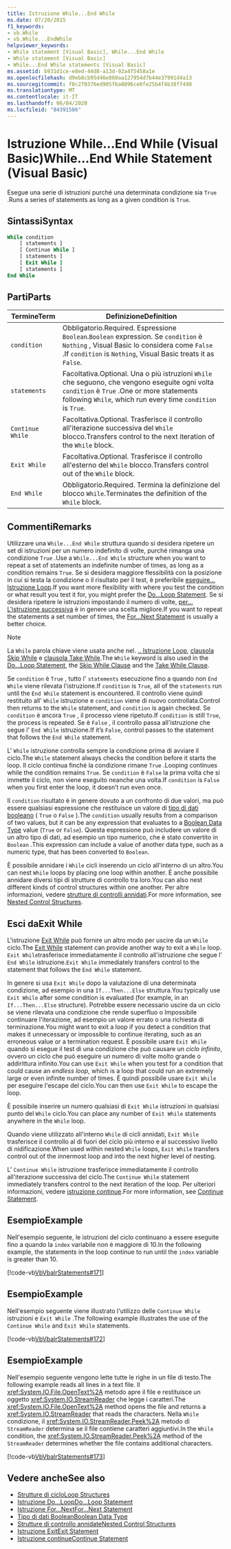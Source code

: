 ```yaml
---
title: Istruzione While...End While
ms.date: 07/20/2015
f1_keywords:
- vb.While
- vb.While...EndWhile
helpviewer_keywords:
- While statement [Visual Basic], While...End While
- While statement [Visual Basic]
- While...End While statements [Visual Basic]
ms.assetid: b931d1ce-e8ed-44d8-a13d-92a4f5458a1e
ms.openlocfilehash: d9eb8cb95d46e860aa127954d7b44e37991d4a13
ms.sourcegitcommit: f8c270376ed905f6a8896ce0fe25b4f4b38ff498
ms.translationtype: MT
ms.contentlocale: it-IT
ms.lasthandoff: 06/04/2020
ms.locfileid: "84391586"
---
```

# <a name="whileend-while-statement-visual-basic"></a><span data-ttu-id="ae4b5-102">Istruzione While...End While (Visual Basic)</span><span class="sxs-lookup"><span data-stu-id="ae4b5-102">While...End While Statement (Visual Basic)</span></span>
<span data-ttu-id="ae4b5-103">Esegue una serie di istruzioni purché una determinata condizione sia `True` .</span><span class="sxs-lookup"><span data-stu-id="ae4b5-103">Runs a series of statements as long as a given condition is `True`.</span></span>  
  
## <a name="syntax"></a><span data-ttu-id="ae4b5-104">Sintassi</span><span class="sxs-lookup"><span data-stu-id="ae4b5-104">Syntax</span></span>  
  
```vb  
While condition  
    [ statements ]  
    [ Continue While ]  
    [ statements ]  
    [ Exit While ]  
    [ statements ]  
End While  
```  
  
## <a name="parts"></a><span data-ttu-id="ae4b5-105">Parti</span><span class="sxs-lookup"><span data-stu-id="ae4b5-105">Parts</span></span>  
  
|<span data-ttu-id="ae4b5-106">Termine</span><span class="sxs-lookup"><span data-stu-id="ae4b5-106">Term</span></span>|<span data-ttu-id="ae4b5-107">Definizione</span><span class="sxs-lookup"><span data-stu-id="ae4b5-107">Definition</span></span>|  
|---|---|  
|`condition`|<span data-ttu-id="ae4b5-108">Obbligatorio.</span><span class="sxs-lookup"><span data-stu-id="ae4b5-108">Required.</span></span> <span data-ttu-id="ae4b5-109">Espressione `Boolean`.</span><span class="sxs-lookup"><span data-stu-id="ae4b5-109">`Boolean` expression.</span></span> <span data-ttu-id="ae4b5-110">Se `condition` è `Nothing` , Visual Basic lo considera come `False` .</span><span class="sxs-lookup"><span data-stu-id="ae4b5-110">If `condition` is `Nothing`, Visual Basic treats it as `False`.</span></span>|  
|`statements`|<span data-ttu-id="ae4b5-111">Facoltativa.</span><span class="sxs-lookup"><span data-stu-id="ae4b5-111">Optional.</span></span> <span data-ttu-id="ae4b5-112">Una o più istruzioni `While` che seguono, che vengono eseguite ogni volta `condition` è `True` .</span><span class="sxs-lookup"><span data-stu-id="ae4b5-112">One or more statements following `While`, which run every time `condition` is `True`.</span></span>|  
|`Continue While`|<span data-ttu-id="ae4b5-113">Facoltativa.</span><span class="sxs-lookup"><span data-stu-id="ae4b5-113">Optional.</span></span> <span data-ttu-id="ae4b5-114">Trasferisce il controllo all'iterazione successiva del `While` blocco.</span><span class="sxs-lookup"><span data-stu-id="ae4b5-114">Transfers control to the next iteration of the `While` block.</span></span>|  
|`Exit While`|<span data-ttu-id="ae4b5-115">Facoltativa.</span><span class="sxs-lookup"><span data-stu-id="ae4b5-115">Optional.</span></span> <span data-ttu-id="ae4b5-116">Trasferisce il controllo all'esterno del `While` blocco.</span><span class="sxs-lookup"><span data-stu-id="ae4b5-116">Transfers control out of the `While` block.</span></span>|  
|`End While`|<span data-ttu-id="ae4b5-117">Obbligatorio.</span><span class="sxs-lookup"><span data-stu-id="ae4b5-117">Required.</span></span> <span data-ttu-id="ae4b5-118">Termina la definizione del blocco `While`.</span><span class="sxs-lookup"><span data-stu-id="ae4b5-118">Terminates the definition of the `While` block.</span></span>|  
  
## <a name="remarks"></a><span data-ttu-id="ae4b5-119">Commenti</span><span class="sxs-lookup"><span data-stu-id="ae4b5-119">Remarks</span></span>  
 <span data-ttu-id="ae4b5-120">Utilizzare una `While...End While` struttura quando si desidera ripetere un set di istruzioni per un numero indefinito di volte, purché rimanga una condizione `True` .</span><span class="sxs-lookup"><span data-stu-id="ae4b5-120">Use a `While...End While` structure when you want to repeat a set of statements an indefinite number of times, as long as a condition remains `True`.</span></span> <span data-ttu-id="ae4b5-121">Se si desidera maggiore flessibilità con la posizione in cui si testa la condizione o il risultato per il test, è preferibile [eseguire... Istruzione Loop](do-loop-statement.md).</span><span class="sxs-lookup"><span data-stu-id="ae4b5-121">If you want more flexibility with where you test the condition or what result you test it for, you might prefer the [Do...Loop Statement](do-loop-statement.md).</span></span> <span data-ttu-id="ae4b5-122">Se si desidera ripetere le istruzioni impostando il numero di volte, [per... L'istruzione successiva](for-next-statement.md) è in genere una scelta migliore.</span><span class="sxs-lookup"><span data-stu-id="ae4b5-122">If you want to repeat the statements a set number of times, the [For...Next Statement](for-next-statement.md) is usually a better choice.</span></span>  
  
> [!NOTE]
> <span data-ttu-id="ae4b5-123">La `While` parola chiave viene usata anche nel. [.. Istruzione Loop](do-loop-statement.md), [clausola Skip While](../queries/skip-while-clause.md) e [clausola Take While](../queries/take-while-clause.md).</span><span class="sxs-lookup"><span data-stu-id="ae4b5-123">The `While` keyword is also used in the [Do...Loop Statement](do-loop-statement.md), the [Skip While Clause](../queries/skip-while-clause.md) and the [Take While Clause](../queries/take-while-clause.md).</span></span>  
  
 <span data-ttu-id="ae4b5-124">Se `condition` è `True` , tutto l' `statements` esecuzione fino a quando non `End While` viene rilevata l'istruzione.</span><span class="sxs-lookup"><span data-stu-id="ae4b5-124">If `condition` is `True`, all of the `statements` run until the `End While` statement is encountered.</span></span> <span data-ttu-id="ae4b5-125">Il controllo viene quindi restituito all' `While` istruzione e `condition` viene di nuovo controllata.</span><span class="sxs-lookup"><span data-stu-id="ae4b5-125">Control then returns to the `While` statement, and `condition` is again checked.</span></span> <span data-ttu-id="ae4b5-126">Se `condition` è ancora `True` , il processo viene ripetuto.</span><span class="sxs-lookup"><span data-stu-id="ae4b5-126">If `condition` is still `True`, the process is repeated.</span></span> <span data-ttu-id="ae4b5-127">Se è `False` , il controllo passa all'istruzione che segue l' `End While` istruzione.</span><span class="sxs-lookup"><span data-stu-id="ae4b5-127">If it’s `False`, control passes to the statement that follows the `End While` statement.</span></span>  
  
 <span data-ttu-id="ae4b5-128">L' `While` istruzione controlla sempre la condizione prima di avviare il ciclo.</span><span class="sxs-lookup"><span data-stu-id="ae4b5-128">The `While` statement always checks the condition before it starts the loop.</span></span> <span data-ttu-id="ae4b5-129">Il ciclo continua finché la condizione rimane `True` .</span><span class="sxs-lookup"><span data-stu-id="ae4b5-129">Looping continues while the condition remains `True`.</span></span> <span data-ttu-id="ae4b5-130">Se `condition` è `False` la prima volta che si immette il ciclo, non viene eseguito neanche una volta.</span><span class="sxs-lookup"><span data-stu-id="ae4b5-130">If `condition` is `False` when you first enter the loop, it doesn’t run even once.</span></span>  
  
 <span data-ttu-id="ae4b5-131">Il `condition` risultato è in genere dovuto a un confronto di due valori, ma può essere qualsiasi espressione che restituisce un valore di [tipo di dati booleano](../data-types/boolean-data-type.md) ( `True` o `False` ).</span><span class="sxs-lookup"><span data-stu-id="ae4b5-131">The `condition` usually results from a comparison of two values, but it can be any expression that evaluates to a [Boolean Data Type](../data-types/boolean-data-type.md) value (`True` or `False`).</span></span> <span data-ttu-id="ae4b5-132">Questa espressione può includere un valore di un altro tipo di dati, ad esempio un tipo numerico, che è stato convertito in `Boolean` .</span><span class="sxs-lookup"><span data-stu-id="ae4b5-132">This expression can include a value of another data type, such as a numeric type, that has been converted to `Boolean`.</span></span>  
  
 <span data-ttu-id="ae4b5-133">È possibile annidare i `While` cicli inserendo un ciclo all'interno di un altro.</span><span class="sxs-lookup"><span data-stu-id="ae4b5-133">You can nest `While` loops by placing one loop within another.</span></span> <span data-ttu-id="ae4b5-134">È anche possibile annidare diversi tipi di strutture di controllo tra loro.</span><span class="sxs-lookup"><span data-stu-id="ae4b5-134">You can also nest different kinds of control structures within one another.</span></span> <span data-ttu-id="ae4b5-135">Per altre informazioni, vedere [strutture di controlli annidati](../../programming-guide/language-features/control-flow/nested-control-structures.md).</span><span class="sxs-lookup"><span data-stu-id="ae4b5-135">For more information, see [Nested Control Structures](../../programming-guide/language-features/control-flow/nested-control-structures.md).</span></span>  
  
## <a name="exit-while"></a><span data-ttu-id="ae4b5-136">Esci da</span><span class="sxs-lookup"><span data-stu-id="ae4b5-136">Exit While</span></span>  
 <span data-ttu-id="ae4b5-137">L'istruzione [Exit While](exit-statement.md) può fornire un altro modo per uscire da un `While` ciclo.</span><span class="sxs-lookup"><span data-stu-id="ae4b5-137">The [Exit While](exit-statement.md) statement can provide another way to exit a `While` loop.</span></span> <span data-ttu-id="ae4b5-138">`Exit While`trasferisce immediatamente il controllo all'istruzione che segue l' `End While` istruzione.</span><span class="sxs-lookup"><span data-stu-id="ae4b5-138">`Exit While` immediately transfers control to the statement that follows the `End While` statement.</span></span>  
  
 <span data-ttu-id="ae4b5-139">In genere si usa `Exit While` dopo la valutazione di una determinata condizione, ad esempio in una `If...Then...Else` struttura.</span><span class="sxs-lookup"><span data-stu-id="ae4b5-139">You typically use `Exit While` after some condition is evaluated (for example, in an `If...Then...Else` structure).</span></span> <span data-ttu-id="ae4b5-140">Potrebbe essere necessario uscire da un ciclo se viene rilevata una condizione che rende superfluo o Impossibile continuare l'iterazione, ad esempio un valore errato o una richiesta di terminazione.</span><span class="sxs-lookup"><span data-stu-id="ae4b5-140">You might want to exit a loop if you detect a condition that makes it unnecessary or impossible to continue iterating, such as an erroneous value or a termination request.</span></span> <span data-ttu-id="ae4b5-141">È possibile usare `Exit While` quando si esegue il test di una condizione che può causare un *ciclo infinito*, ovvero un ciclo che può eseguire un numero di volte molto grande o addirittura infinito.</span><span class="sxs-lookup"><span data-stu-id="ae4b5-141">You can use `Exit While` when you test for a condition that could cause an *endless loop*, which is a loop that could run an extremely large or even infinite number of times.</span></span> <span data-ttu-id="ae4b5-142">È quindi possibile usare `Exit While` per eseguire l'escape del ciclo.</span><span class="sxs-lookup"><span data-stu-id="ae4b5-142">You can then use `Exit While` to escape the loop.</span></span>  
  
 <span data-ttu-id="ae4b5-143">È possibile inserire un numero qualsiasi di `Exit While` istruzioni in qualsiasi punto del `While` ciclo.</span><span class="sxs-lookup"><span data-stu-id="ae4b5-143">You can place any number of `Exit While` statements anywhere in the `While` loop.</span></span>  
  
 <span data-ttu-id="ae4b5-144">Quando viene utilizzato all'interno `While` di cicli annidati, `Exit While` trasferisce il controllo al di fuori del ciclo più interno e al successivo livello di nidificazione.</span><span class="sxs-lookup"><span data-stu-id="ae4b5-144">When used within nested `While` loops, `Exit While` transfers control out of the innermost loop and into the next higher level of nesting.</span></span>  
  
 <span data-ttu-id="ae4b5-145">L' `Continue While` istruzione trasferisce immediatamente il controllo all'iterazione successiva del ciclo.</span><span class="sxs-lookup"><span data-stu-id="ae4b5-145">The `Continue While` statement immediately transfers control to the next iteration of the loop.</span></span> <span data-ttu-id="ae4b5-146">Per ulteriori informazioni, vedere [istruzione continue](continue-statement.md).</span><span class="sxs-lookup"><span data-stu-id="ae4b5-146">For more information, see [Continue Statement](continue-statement.md).</span></span>  
  
## <a name="example"></a><span data-ttu-id="ae4b5-147">Esempio</span><span class="sxs-lookup"><span data-stu-id="ae4b5-147">Example</span></span>  
 <span data-ttu-id="ae4b5-148">Nell'esempio seguente, le istruzioni del ciclo continuano a essere eseguite fino a quando la `index` variabile non è maggiore di 10.</span><span class="sxs-lookup"><span data-stu-id="ae4b5-148">In the following example, the statements in the loop continue to run until the `index` variable is greater than 10.</span></span>  
  
 [!code-vb[VbVbalrStatements#171](~/samples/snippets/visualbasic/VS_Snippets_VBCSharp/VbVbalrStatements/VB/class14.vb#171)]  
  
## <a name="example"></a><span data-ttu-id="ae4b5-149">Esempio</span><span class="sxs-lookup"><span data-stu-id="ae4b5-149">Example</span></span>  
 <span data-ttu-id="ae4b5-150">Nell'esempio seguente viene illustrato l'utilizzo delle `Continue While` istruzioni e `Exit While` .</span><span class="sxs-lookup"><span data-stu-id="ae4b5-150">The following example illustrates the use of the `Continue While` and `Exit While` statements.</span></span>  
  
 [!code-vb[VbVbalrStatements#172](~/samples/snippets/visualbasic/VS_Snippets_VBCSharp/VbVbalrStatements/VB/class14.vb#172)]  
  
## <a name="example"></a><span data-ttu-id="ae4b5-151">Esempio</span><span class="sxs-lookup"><span data-stu-id="ae4b5-151">Example</span></span>  
 <span data-ttu-id="ae4b5-152">Nell'esempio seguente vengono lette tutte le righe in un file di testo.</span><span class="sxs-lookup"><span data-stu-id="ae4b5-152">The following example reads all lines in a text file.</span></span> <span data-ttu-id="ae4b5-153">Il <xref:System.IO.File.OpenText%2A> metodo apre il file e restituisce un oggetto <xref:System.IO.StreamReader> che legge i caratteri.</span><span class="sxs-lookup"><span data-stu-id="ae4b5-153">The <xref:System.IO.File.OpenText%2A> method opens the file and returns a <xref:System.IO.StreamReader> that reads the characters.</span></span> <span data-ttu-id="ae4b5-154">Nella `While` condizione, il <xref:System.IO.StreamReader.Peek%2A> metodo di `StreamReader` determina se il file contiene caratteri aggiuntivi.</span><span class="sxs-lookup"><span data-stu-id="ae4b5-154">In the `While` condition, the <xref:System.IO.StreamReader.Peek%2A> method of the `StreamReader` determines whether the file contains additional characters.</span></span>  
  
 [!code-vb[VbVbalrStatements#173](~/samples/snippets/visualbasic/VS_Snippets_VBCSharp/VbVbalrStatements/VB/class14.vb#173)]  
  
## <a name="see-also"></a><span data-ttu-id="ae4b5-155">Vedere anche</span><span class="sxs-lookup"><span data-stu-id="ae4b5-155">See also</span></span>

- [<span data-ttu-id="ae4b5-156">Strutture di ciclo</span><span class="sxs-lookup"><span data-stu-id="ae4b5-156">Loop Structures</span></span>](../../programming-guide/language-features/control-flow/loop-structures.md)
- [<span data-ttu-id="ae4b5-157">Istruzione Do...Loop</span><span class="sxs-lookup"><span data-stu-id="ae4b5-157">Do...Loop Statement</span></span>](do-loop-statement.md)
- [<span data-ttu-id="ae4b5-158">Istruzione For...Next</span><span class="sxs-lookup"><span data-stu-id="ae4b5-158">For...Next Statement</span></span>](for-next-statement.md)
- [<span data-ttu-id="ae4b5-159">Tipo di dati Boolean</span><span class="sxs-lookup"><span data-stu-id="ae4b5-159">Boolean Data Type</span></span>](../data-types/boolean-data-type.md)
- [<span data-ttu-id="ae4b5-160">Strutture di controllo annidate</span><span class="sxs-lookup"><span data-stu-id="ae4b5-160">Nested Control Structures</span></span>](../../programming-guide/language-features/control-flow/nested-control-structures.md)
- [<span data-ttu-id="ae4b5-161">Istruzione Exit</span><span class="sxs-lookup"><span data-stu-id="ae4b5-161">Exit Statement</span></span>](exit-statement.md)
- [<span data-ttu-id="ae4b5-162">Istruzione continue</span><span class="sxs-lookup"><span data-stu-id="ae4b5-162">Continue Statement</span></span>](continue-statement.md)
